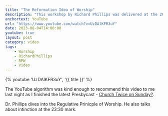```yaml
---
title: "The Reformation Idea of Worship"
description: "This workshop by Richard Phillips was delivered at the 2023 Philadelphia Conference on Reformed Theology in Bryn Mawr, PA."
anchortext: YouTube
url: "https://www.youtube.com/watch?v=UzDAlKFR3uY"
date: 2023-08-04T14:00:00
youtube: true
layout: post
category: video
tags:
    - Worship
    - RichardPhillips
    - RPW
    - Video
---
```

{% youtube 'UzDAlKFR3uY', '{{ title }}' %}

The YouTube algorithm was kind enough to recommend this video to me last night as I finished the latest Presbycast - [Church Twice on Sunday?](/blog/church-twice-on-sunday/). 

Dr. Phillips dives into the Regulative Prinicple of Worship.  He also talks about intinction at the 23:30 mark.